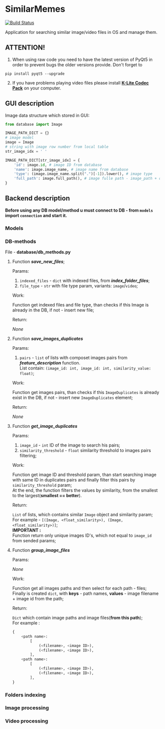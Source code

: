 # SimilarMemes

[![Build Status](https://semaphoreci.com/api/v1/andreidrang/similarmemes/branches/master/shields_badge.svg)](https://semaphoreci.com/andreidrang/similarmemes)

Application for searching similar image/video files in OS and manage them.


## ATTENTION!

1) When using raw code you need to have the latest version of PyQt5 in order to prevent bugs the older versions provide. Don't forget to

`pip install pyqt5 --upgrade`
    
2) If you have problems playing video files please install [**K-Lite Codec Pack**](http://www.codecguide.com/download_kl.htm) on your computer.


## GUI description


Image data structure which stored in GUI:
```python
from database import Image

IMAGE_PATH_DICT = {}
# image model
image = Image
# string with image row number from local table
str_image_idx = ' '

IMAGE_PATH_DICT[str_image_idx] = {
    'id': image.id, # image ID from database
    'name': image.image_name, # image name from database
    'type': (image.image_name.split(".")[-1]).lower(), # image type
    'full_path': image.full_path(), # image fulle path - image_path + os.sep + image_name
}
```

## Backend description

**Before using any DB model/method u must connect to DB - from `models` import `connection` and start it.**

### Models

### DB-methods

File - **database/db_methods.py**

1. Function ***save_new_files***;

    Params:

    1. `indexed_files` - `dict` with indexed files, from ***index_folder_files***;
    1. `file_type` - `str` with file type param, variants: `image`/`video`;

    Work:

    Function get indexed files and file type, than checks if this Image is already in the DB, if not - insert new file;

    Return:

    *None*

1. Function ***save_images_duplicates***

    Params:

    1. `pairs` - `list` of lists with composet images pairs from ***feature_description*** function. <br>
    List contain: `(image_id: int, image_id: int, similarity_value: float)`;

    Work:

    Function get images pairs, than checks if this `ImageDuplicates` is already exist in the DB, if not - insert new `ImageDuplicates` element;

    Return:

    *None*

1. Function ***get_image_duplicates***

    Params:
    1. `image_id` - `int` ID of the image to search his pairs;
    1. `similarity_threshold` - `float` similarity threshold to images pairs filtering;

    Work:

    Function get image ID and threshold param, than start searching image with same ID in duplicates pairs and finally filter this pairs by `similarity_threshold` param;<br>
    At the end, the function filters the values by similarity, from the smallest to the largest(**smallest == better**).

    Return:

    `List` of lists, which contains similar `Image` object and similarity param;
    <br>
    For example - `[(Image, <float_similarity>), (Image, <float_similarity>)]`;
    <br>
    **IMPORTANT :**<br>
    Function return only unique images ID's, which not equal to `image_id` from sended params;

1. Function ***group_image_files***

    Params:

    *None*

    Work:

    Function get all images paths and then select for each path - files;
    <br>
    Finally is created `dict`, with **keys** - path names, **values** - image filename + image id from the path;

    Return:

    `Dict` which contain image paths and image files(**from this path**);
    <br>
    For example : 
    ```python
    {
        <path name>: 
            [
                (<filename>, <image ID>),
                (<filename>, <image ID>),
            ],
        <path name>: 
            [
                (<filename>, <image ID>),
                (<filename>, <image ID>),
            ],
    } 
    ```

### Folders indexing

### Image processing

### Video processing
